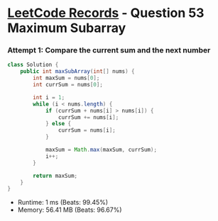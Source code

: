 # [LeetCode Records](../../README.md) - Question 53 Maximum Subarray

### Attempt 1: Compare the current sum and the next number
```java
class Solution {
    public int maxSubArray(int[] nums) {
        int maxSum = nums[0];
        int currSum = nums[0];

        int i = 1;
        while (i < nums.length) {
            if (currSum + nums[i] > nums[i]) {
                currSum += nums[i];
            } else {
                currSum = nums[i];
            }

            maxSum = Math.max(maxSum, currSum);
            i++;
        }

        return maxSum;
    }
}
```
- Runtime: 1 ms (Beats: 99.45%)
- Memory: 56.41 MB (Beats: 96.67%)

<br>
